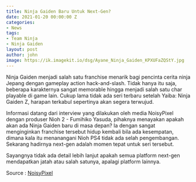 ```yaml
---
title: Ninja Gaiden Baru Untuk Next-Gen?
date: 2021-01-20 00:00:00 Z
categories:
- News
tags:
- Team Ninja
- Ninja Gaiden
layout: post
author: john
image: https://ik.imagekit.io/dsg/Ayane_Ninja_Gaiden_KPXUFaZQStY.jpg
---
```


Ninja Gaiden menjadi salah satu franchise menarik bagi pencinta cerita ninja Jepang dengan gameplay action hack-and-slash. Tidak hanya itu saja, beberapa karakternya sangat memorable hingga menjadi salah satu char playable di game lain. Cukup lama tidak ada seri terbaru setelah Yaiba: Ninja Gaiden Z, harapan terkabul sepertinya akan segera terwujud.

Informasi datang dari interview yang dilakukan oleh media NoisyPixel dengan produser Nioh 2 - Fumihiko Yasuda, pihaknya menayakan apakah akan ada Ninja Gaiden baru di masa depan? Ia dengan sangat menginginkan franchise tersebut hidup kembali bila ada kesempatan, dimana kala itu menanangani Nioh PS4 tidak ada selah pengembangan. Sekarang hadirnya next-gen adalah momen tepat untuk seri tersebut.

Sayangnya tidak ada detail lebih lanjut apakah semua platform next-gen mendapatkan jatah atau salah satunya, apalagi platform lainnya.

Source : [NoisyPixel](https://noisypixel.net/nioh-2-producer-thinks-new-console-generation-perfect-time-to-release-a-ninja-gaiden-game/)